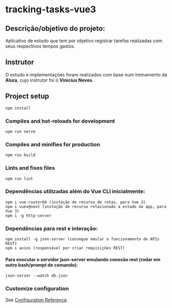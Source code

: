 # tracking-tasks-vue3
## Descrição/objetivo do projeto:
Aplicativo de estudo que tem por objetivo registrar tarefas realizadas com seus respectivos tempos gastos.
## Instrutor
O estudo e implementações foram realizados com base num treinamento da **Alura**, cujo instrutor foi o **Vinicius Neves**.
## Project setup
```
npm install
```
### Compiles and hot-reloads for development
```
npm run serve
```

### Compiles and minifies for production
```
npm run build
```

### Lints and fixes files
```
npm run lint
```

### Dependências utilizadas além do Vue CLI inicialmente:
```
npm i vue-router@4 (instação de recurso de rotas, para Vue 3)
npm i vuex@next (instação de recurso relacionado a estado da app, para Vue 3)
npm i -g http-server
```
### Dependências para rest e interação:
```
npm install -g json-server (consegue emular o funcionamento de APIs REST)
npm i axios (responsável por criar requisições REST)
```

#### Para executar o servidor json-server emulando conexão rest (rodar em outro bash/prompt de comando):
```
json-server --watch db.json
```

### Customize configuration
See [Configuration Reference](https://cli.vuejs.org/config/).
